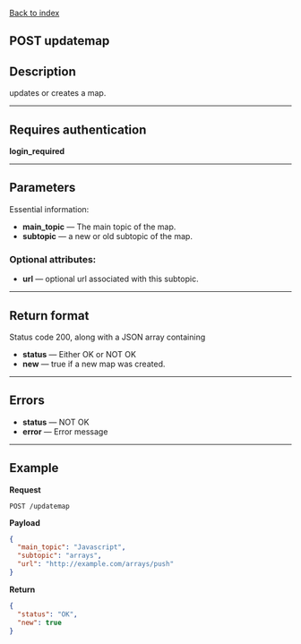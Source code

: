 [Back to index](api-reference.md)
## POST updatemap

## Description
updates or creates a map.

***

## Requires authentication
**login_required**

***

## Parameters
Essential information:


- **main_topic** — The main topic of the map. 
- **subtopic** — a new or old subtopic of the map. 

### Optional attributes:
- **url** — optional url associated with this subtopic.

***

## Return format
Status code 200, along with a JSON array containing 
- **status** — Either OK or NOT OK
- **new** — true if a new map was created. 

***

## Errors
- **status** — NOT OK
- **error** — Error message

***

## Example
**Request**

    POST /updatemap

**Payload**
``` json
{
  "main_topic": "Javascript",
  "subtopic": "arrays",
  "url": "http://example.com/arrays/push"
}
```


**Return**
``` json
{
  "status": "OK",
  "new": true
}
```

